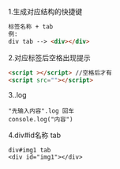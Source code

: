 1.生成对应结构的快捷键 

```HTML
标签名称 + tab
例:
div tab --> <div></div>
```

2.对应标签后空格出现提示

```HTML
<script ></script> //空格后才有
<script src=""></script>
```



3..log

```
"先输入内容".log 回车
console.log("内容")
```

4.div#id名称 tab

```
div#img1 tab
<div id="img1"></div>
```

